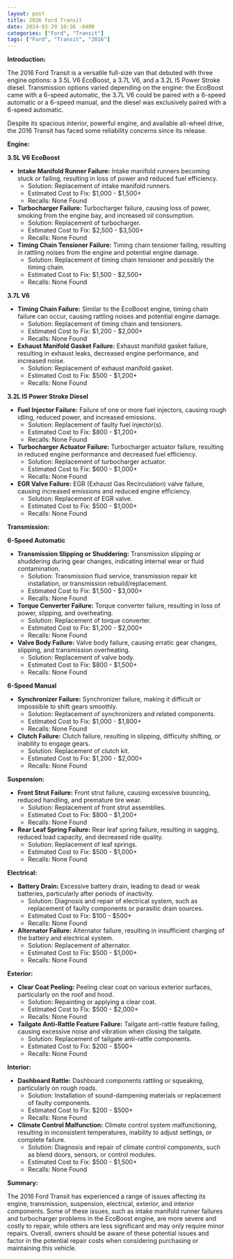 ```yaml
---
layout: post
title: 2016 Ford Transit
date: 2024-03-29 10:36 -0400
categories: ["Ford", "Transit"]
tags: ["Ford", "Transit", "2016"]
---
```

**Introduction:**

The 2016 Ford Transit is a versatile full-size van that debuted with three engine options: a 3.5L V6 EcoBoost, a 3.7L V6, and a 3.2L I5 Power Stroke diesel. Transmission options varied depending on the engine: the EcoBoost came with a 6-speed automatic, the 3.7L V6 could be paired with a 6-speed automatic or a 6-speed manual, and the diesel was exclusively paired with a 6-speed automatic.

Despite its spacious interior, powerful engine, and available all-wheel drive, the 2016 Transit has faced some reliability concerns since its release.

**Engine:**

**3.5L V6 EcoBoost**

* **Intake Manifold Runner Failure:** Intake manifold runners becoming stuck or failing, resulting in loss of power and reduced fuel efficiency.
  * Solution: Replacement of intake manifold runners.
  * Estimated Cost to Fix: $1,000 - $1,500+
  * Recalls: None Found
* **Turbocharger Failure:** Turbocharger failure, causing loss of power, smoking from the engine bay, and increased oil consumption.
  * Solution: Replacement of turbocharger.
  * Estimated Cost to Fix: $2,500 - $3,500+
  * Recalls: None Found
* **Timing Chain Tensioner Failure:** Timing chain tensioner failing, resulting in rattling noises from the engine and potential engine damage.
  * Solution: Replacement of timing chain tensioner and possibly the timing chain.
  * Estimated Cost to Fix: $1,500 - $2,500+
  * Recalls: None Found

**3.7L V6**

* **Timing Chain Failure:** Similar to the EcoBoost engine, timing chain failure can occur, causing rattling noises and potential engine damage.
  * Solution: Replacement of timing chain and tensioners.
  * Estimated Cost to Fix: $1,200 - $2,000+
  * Recalls: None Found
* **Exhaust Manifold Gasket Failure:** Exhaust manifold gasket failure, resulting in exhaust leaks, decreased engine performance, and increased noise.
  * Solution: Replacement of exhaust manifold gasket.
  * Estimated Cost to Fix: $500 - $1,200+
  * Recalls: None Found

**3.2L I5 Power Stroke Diesel**

* **Fuel Injector Failure:** Failure of one or more fuel injectors, causing rough idling, reduced power, and increased emissions.
  * Solution: Replacement of faulty fuel injector(s).
  * Estimated Cost to Fix: $800 - $1,200+
  * Recalls: None Found
* **Turbocharger Actuator Failure:** Turbocharger actuator failure, resulting in reduced engine performance and decreased fuel efficiency.
  * Solution: Replacement of turbocharger actuator.
  * Estimated Cost to Fix: $600 - $1,000+
  * Recalls: None Found
* **EGR Valve Failure:** EGR (Exhaust Gas Recirculation) valve failure, causing increased emissions and reduced engine efficiency.
  * Solution: Replacement of EGR valve.
  * Estimated Cost to Fix: $500 - $1,000+
  * Recalls: None Found

**Transmission:**

**6-Speed Automatic**

* **Transmission Slipping or Shuddering:** Transmission slipping or shuddering during gear changes, indicating internal wear or fluid contamination.
  * Solution: Transmission fluid service, transmission repair kit installation, or transmission rebuild/replacement.
  * Estimated Cost to Fix: $1,500 - $3,000+
  * Recalls: None Found
* **Torque Converter Failure:** Torque converter failure, resulting in loss of power, slipping, and overheating.
  * Solution: Replacement of torque converter.
  * Estimated Cost to Fix: $1,200 - $2,000+
  * Recalls: None Found
* **Valve Body Failure:** Valve body failure, causing erratic gear changes, slipping, and transmission overheating.
  * Solution: Replacement of valve body.
  * Estimated Cost to Fix: $800 - $1,500+
  * Recalls: None Found

**6-Speed Manual**

* **Synchronizer Failure:** Synchronizer failure, making it difficult or impossible to shift gears smoothly.
  * Solution: Replacement of synchronizers and related components.
  * Estimated Cost to Fix: $1,000 - $1,800+
  * Recalls: None Found
* **Clutch Failure:** Clutch failure, resulting in slipping, difficulty shifting, or inability to engage gears.
  * Solution: Replacement of clutch kit.
  * Estimated Cost to Fix: $1,200 - $2,000+
  * Recalls: None Found

**Suspension:**

* **Front Strut Failure:** Front strut failure, causing excessive bouncing, reduced handling, and premature tire wear.
  * Solution: Replacement of front strut assemblies.
  * Estimated Cost to Fix: $800 - $1,200+
  * Recalls: None Found
* **Rear Leaf Spring Failure:** Rear leaf spring failure, resulting in sagging, reduced load capacity, and decreased ride quality.
  * Solution: Replacement of leaf springs.
  * Estimated Cost to Fix: $500 - $1,000+
  * Recalls: None Found

**Electrical:**

* **Battery Drain:** Excessive battery drain, leading to dead or weak batteries, particularly after periods of inactivity.
  * Solution: Diagnosis and repair of electrical system, such as replacement of faulty components or parasitic drain sources.
  * Estimated Cost to Fix: $100 - $500+
  * Recalls: None Found
* **Alternator Failure:** Alternator failure, resulting in insufficient charging of the battery and electrical system.
  * Solution: Replacement of alternator.
  * Estimated Cost to Fix: $500 - $1,000+
  * Recalls: None Found

**Exterior:**

* **Clear Coat Peeling:** Peeling clear coat on various exterior surfaces, particularly on the roof and hood.
  * Solution: Repainting or applying a clear coat.
  * Estimated Cost to Fix: $500 - $2,000+
  * Recalls: None Found
* **Tailgate Anti-Rattle Feature Failure:** Tailgate anti-rattle feature failing, causing excessive noise and vibration when closing the tailgate.
  * Solution: Replacement of tailgate anti-rattle components.
  * Estimated Cost to Fix: $200 - $500+
  * Recalls: None Found

**Interior:**

* **Dashboard Rattle:** Dashboard components rattling or squeaking, particularly on rough roads.
  * Solution: Installation of sound-dampening materials or replacement of faulty components.
  * Estimated Cost to Fix: $200 - $500+
  * Recalls: None Found
* **Climate Control Malfunction:** Climate control system malfunctioning, resulting in inconsistent temperatures, inability to adjust settings, or complete failure.
  * Solution: Diagnosis and repair of climate control components, such as blend doors, sensors, or control modules.
  * Estimated Cost to Fix: $500 - $1,500+
  * Recalls: None Found

**Summary:**

The 2016 Ford Transit has experienced a range of issues affecting its engine, transmission, suspension, electrical, exterior, and interior components. Some of these issues, such as intake manifold runner failures and turbocharger problems in the EcoBoost engine, are more severe and costly to repair, while others are less significant and may only require minor repairs. Overall, owners should be aware of these potential issues and factor in the potential repair costs when considering purchasing or maintaining this vehicle.
